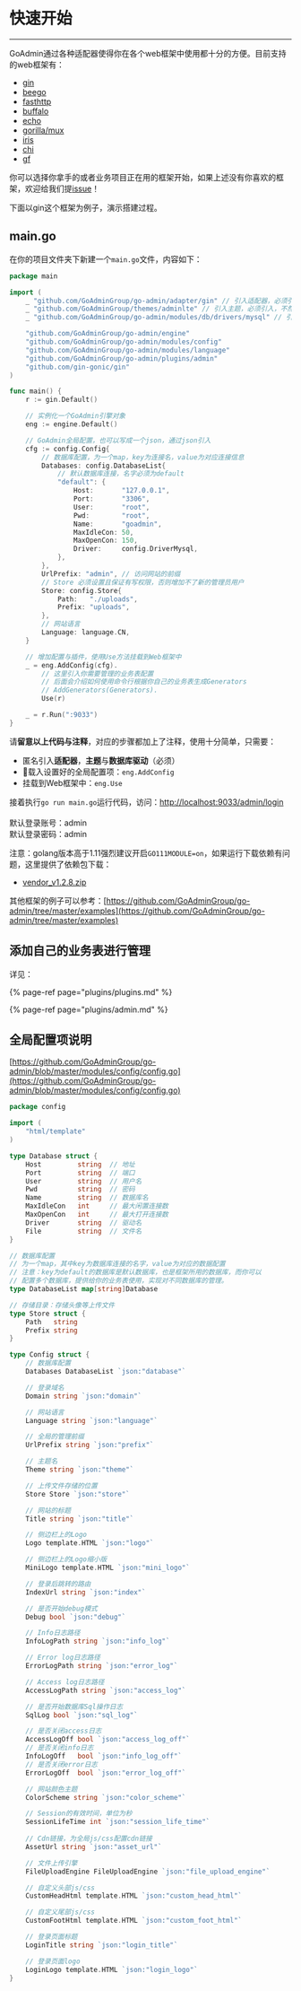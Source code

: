 # 快速开始
---

GoAdmin通过各种适配器使得你在各个web框架中使用都十分的方便。目前支持的web框架有：

- [gin](http://github.com/gin-gonic/gin)
- [beego](https://github.com/astaxie/beego)
- [fasthttp](https://github.com/valyala/fasthttp)
- [buffalo](https://github.com/gobuffalo/buffalo)
- [echo](https://github.com/labstack/echo)
- [gorilla/mux](http://github.com/gorilla/mux)
- [iris](https://github.com/kataras/iris)
- [chi](https://github.com/go-chi/chi)
- [gf](https://github.com/gogf/gf)

你可以选择你拿手的或者业务项目正在用的框架开始，如果上述没有你喜欢的框架，欢迎给我们提[issue](https://github.com/GoAdminGroup/go-admin/issues/new?assignees=&labels=&template=proposal.md&title=%5BProposal%5D)！

下面以gin这个框架为例子，演示搭建过程。

## main.go

在你的项目文件夹下新建一个```main.go```文件，内容如下：

```go
package main

import (
	_ "github.com/GoAdminGroup/go-admin/adapter/gin" // 引入适配器，必须引入，如若不引入，则需要自己定义
	_ "github.com/GoAdminGroup/themes/adminlte" // 引入主题，必须引入，不然报错
	_ "github.com/GoAdminGroup/go-admin/modules/db/drivers/mysql" // 引入对应数据库引擎

	"github.com/GoAdminGroup/go-admin/engine"
	"github.com/GoAdminGroup/go-admin/modules/config"
	"github.com/GoAdminGroup/go-admin/modules/language"
	"github.com/GoAdminGroup/go-admin/plugins/admin"
	"github.com/gin-gonic/gin"
)

func main() {
	r := gin.Default()

	// 实例化一个GoAdmin引擎对象
	eng := engine.Default()

	// GoAdmin全局配置，也可以写成一个json，通过json引入
	cfg := config.Config{
		// 数据库配置，为一个map，key为连接名，value为对应连接信息
		Databases: config.DatabaseList{
			// 默认数据库连接，名字必须为default
			"default": {
				Host:       "127.0.0.1",
				Port:       "3306",
				User:       "root",
				Pwd:        "root",
				Name:       "goadmin",
				MaxIdleCon: 50,
				MaxOpenCon: 150,
				Driver:     config.DriverMysql,
			},
		},
		UrlPrefix: "admin", // 访问网站的前缀
		// Store 必须设置且保证有写权限，否则增加不了新的管理员用户
		Store: config.Store{
			Path:   "./uploads",
			Prefix: "uploads",
		},
		// 网站语言
		Language: language.CN,
	}

	// 增加配置与插件，使用Use方法挂载到Web框架中
	_ = eng.AddConfig(cfg).
		// 这里引入你需要管理的业务表配置
		// 后面会介绍如何使用命令行根据你自己的业务表生成Generators
		// AddGenerators(Generators).
		Use(r)

	_ = r.Run(":9033")
}
```

请<b>留意以上代码与注释</b>，对应的步骤都加上了注释，使用十分简单，只需要：

- 匿名引入<b>适配器</b>，<b>主题</b>与<b>数据库驱动</b>（必须）
- 载入设置好的全局配置项：```eng.AddConfig```
- 挂载到Web框架中：```eng.Use```

接着执行```go run main.go```运行代码，访问：[http://localhost:9033/admin/login](http://localhost:9033/admin/login) <br>
<br>
默认登录账号：admin<br>
默认登录密码：admin

注意：golang版本高于1.11强烈建议开启```GO111MODULE=on```，如果运行下载依赖有问题，这里提供了依赖包下载：

- [vendor_v1.2.8.zip](http://file.go-admin.cn/go_admin/vendor/v1_2_8/vendor.zip)

其他框架的例子可以参考：[https://github.com/GoAdminGroup/go-admin/tree/master/examples](https://github.com/GoAdminGroup/go-admin/tree/master/examples)

## 添加自己的业务表进行管理

详见：

{% page-ref page="plugins/plugins.md" %}

{% page-ref page="plugins/admin.md" %}

## 全局配置项说明

[https://github.com/GoAdminGroup/go-admin/blob/master/modules/config/config.go](https://github.com/GoAdminGroup/go-admin/blob/master/modules/config/config.go)

```go
package config

import (
	"html/template"
)

type Database struct {
	Host         string  // 地址
	Port         string  // 端口
	User         string  // 用户名
	Pwd          string  // 密码
	Name         string  // 数据库名
	MaxIdleCon   int     // 最大闲置连接数
	MaxOpenCon   int     // 最大打开连接数
	Driver       string  // 驱动名
	File         string  // 文件名
}

// 数据库配置
// 为一个map，其中key为数据库连接的名字，value为对应的数据配置
// 注意：key为default的数据库是默认数据库，也是框架所用的数据库，而你可以
// 配置多个数据库，提供给你的业务表使用，实现对不同数据库的管理。
type DatabaseList map[string]Database

// 存储目录：存储头像等上传文件
type Store struct {
	Path   string
	Prefix string
}

type Config struct {
	// 数据库配置
	Databases DatabaseList `json:"database"`

	// 登录域名
	Domain string `json:"domain"`

	// 网站语言
	Language string `json:"language"`

	// 全局的管理前缀
	UrlPrefix string `json:"prefix"`

	// 主题名
	Theme string `json:"theme"`

	// 上传文件存储的位置
	Store Store `json:"store"`

	// 网站的标题
	Title string `json:"title"`

	// 侧边栏上的Logo
	Logo template.HTML `json:"logo"`

	// 侧边栏上的Logo缩小版
	MiniLogo template.HTML `json:"mini_logo"`

	// 登录后跳转的路由
	IndexUrl string `json:"index"`

	// 是否开始debug模式
	Debug bool `json:"debug"`

	// Info日志路径
	InfoLogPath string `json:"info_log"`

	// Error log日志路径
	ErrorLogPath string `json:"error_log"`

	// Access log日志路径
	AccessLogPath string `json:"access_log"`

	// 是否开始数据库Sql操作日志
	SqlLog bool `json:"sql_log"`

	// 是否关闭access日志
	AccessLogOff bool `json:"access_log_off"`
	// 是否关闭info日志
	InfoLogOff   bool `json:"info_log_off"`
	// 是否关闭error日志
	ErrorLogOff  bool `json:"error_log_off"`

	// 网站颜色主题
	ColorScheme string `json:"color_scheme"`

	// Session的有效时间，单位为秒
	SessionLifeTime int `json:"session_life_time"`
	
	// Cdn链接，为全局js/css配置cdn链接
	AssetUrl string `json:"asset_url"`

	// 文件上传引擎
	FileUploadEngine FileUploadEngine `json:"file_upload_engine"`

	// 自定义头部js/css
	CustomHeadHtml template.HTML `json:"custom_head_html"`

	// 自定义尾部js/css
	CustomFootHtml template.HTML `json:"custom_foot_html"`

	// 登录页面标题
	LoginTitle string `json:"login_title"`

	// 登录页面logo
	LoginLogo template.HTML `json:"login_logo"`
}

```
